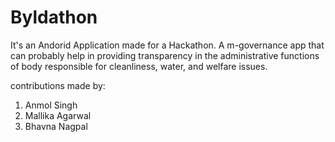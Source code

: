 # Byldathon

It's an Andorid Application made for a Hackathon. A m-governance app that can probably help in providing transparency in the administrative functions of body responsible for cleanliness, water, and welfare issues.

contributions made by:
1. Anmol Singh
2. Mallika Agarwal
3. Bhavna Nagpal
